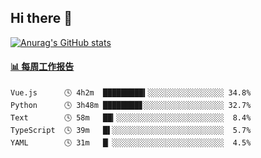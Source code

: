 ## Hi there 👋

[![Anurag's GitHub stats](https://github-readme-stats-orilights.vercel.app/api?username=orilights)](https://github.com/anuraghazra/github-readme-stats)

<!--
**OriLight152/OriLight152** is a ✨ _special_ ✨ repository because its `README.md` (this file) appears on your GitHub profile.

Here are some ideas to get you started:

- 🔭 I’m currently working on ...
- 🌱 I’m currently learning ...
- 👯 I’m looking to collaborate on ...
- 🤔 I’m looking for help with ...
- 💬 Ask me about ...
- 📫 How to reach me: ...
- 😄 Pronouns: ...
- ⚡ Fun fact: ...
-->

<!-- waka-box start -->
#### <a href="https://gist.github.com/92c8d5b388768c10efcba86e82b7c4fb" target="_blank">📊 每周工作报告</a>
```text
Vue.js      🕓 4h2m  █████████▍░░░░░░░░░░░░░░░░░ 34.8%
Python      🕓 3h48m ████████▊░░░░░░░░░░░░░░░░░░ 32.7%
Text        🕓 58m   ██▎░░░░░░░░░░░░░░░░░░░░░░░░  8.4%
TypeScript  🕓 39m   █▌░░░░░░░░░░░░░░░░░░░░░░░░░  5.7%
YAML        🕓 31m   █▏░░░░░░░░░░░░░░░░░░░░░░░░░  4.5%
```
<!-- Powered by https://github.com/journey-ad/waka-box-go . -->
<!-- waka-box end -->
